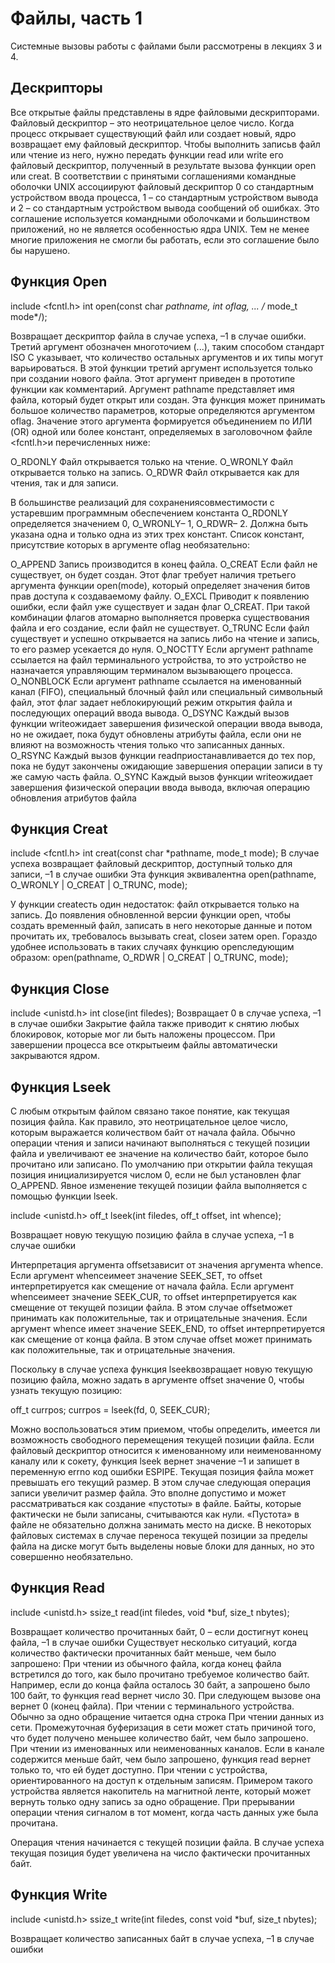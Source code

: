 ﻿# Файлы, часть 1

Системные вызовы работы с файлами были рассмотрены в лекциях 3 и 4.

## Дескрипторы

Все открытые файлы представлены в ядре файловыми дескрипторами. Файловый дескриптор – это неотрицательное целое число. Когда процесс открывает существующий файл или создает новый, ядро возвращает ему файловый дескриптор. Чтобы выполнить записьв файл или чтение из него, нужно
передать функции read или write его файловый дескриптор, полученный
в результате вызова функции open или creat.
В соответствии с принятыми соглашениями командные оболочки UNIX ассоциируют файловый дескриптор 0 со стандартным устройством ввода процесса, 1 – со стандартным устройством вывода и 2 – со стандартным устройством
вывода сообщений об ошибках. Это соглашение используется командными
оболочками и большинством приложений, но не является особенностью ядра UNIX. Тем не менее многие приложения не смогли бы работать, если это соглашение было бы нарушено.

## Функция Open

include <fcntl.h>
int open(const char *pathname, int oflag, ... /* mode_t mode*/);

Возвращает дескриптор файла в случае успеха, –1 в случае ошибки.
Третий аргумент обозначен многоточием (...), таким способом стандарт ISO
C указывает, что количество остальных аргументов и их типы могут варьироваться. В этой функции третий аргумент используется только при создании нового файла. Этот аргумент приведен в прототипе функции как комментарий. Аргумент pathname представляет имя файла, который будет открыт или создан. Эта функция может принимать большое количество параметров, которые определяются аргументом oflag. Значение этого аргумента формируется
объединением по ИЛИ (OR) одной или более констант, определяемых в заголовочном файле <fcntl.h>и перечисленных ниже:

O_RDONLY  Файл открывается только на чтение.
O_WRONLY  Файл открывается только на запись.
O_RDWR Файл открывается как для чтения, так и для записи.

В большинстве реализаций для сохранениясовместимости с устаревшим программным обеспечением константа O_RDONLY определяется значением 0, O_WRONLY– 1, O_RDWR– 2. 
Должна быть указана одна и только одна из этих трех констант. 
Cписок констант, присутствие которых в аргументе oflag необязательно:

O_APPEND Запись производится в конец файла.
O_CREAT Если файл не существует, он будет создан. Этот флаг требует наличия третьего аргумента функции open(mode), который определяет значения битов прав доступа к создаваемому файлу.
O_EXCL Приводит к появлению ошибки, если файл уже существует и задан флаг 
O_CREAT. При такой комбинации флагов атомарно выполняется проверка существования файла и его создание, если файл не существует.
O_TRUNC Если файл существует и успешно открывается на запись либо на чтение и запись, то его размер усекается до нуля.
O_NOCTTY Если аргумент pathname ссылается на файл терминального устройства, то это устройство не назначается управляющим терминалом вызывающего процесса. 
O_NONBLOCK Если аргумент pathname ссылается на именованный канал (FIFO), специальный блочный файл или специальный символьный файл, этот флаг задает неблокирующий режим открытия файла и последующих операций
ввода вывода.
O_DSYNC Каждый вызов функции writeожидает завершения физической операции ввода вывода, но не ожидает, пока будут обновлены атрибуты файла, если они не влияют на возможность чтения только что записанных данных.
O_RSYNC Каждый вызов функции readприостанавливается до тех пор, пока не будут закончены ожидающие завершения операции записи в ту же самую часть файла.
O_SYNC Каждый вызов функции writeожидает завершения физической операции ввода вывода, включая операцию обновления атрибутов файла

## Функция Сreat

include <fcntl.h>
int creat(const char *pathname, mode_t mode);
В случае успеха возвращает файловый дескриптор, доступный только для записи, –1 в случае ошибки
Эта функция эквивалентна
open(pathname, O_WRONLY | O_CREAT | O_TRUNC, mode);

У функции creatесть один недостаток: файл открывается только на запись. До появления обновленной версии функции open, чтобы создать временный файл, записать в него некоторые данные и потом прочитать их, требовалось вызывать creat, closeи затем open. Гораздо удобнее использовать в таких случаях функцию openследующим образом:
open(pathname, O_RDWR | O_CREAT | O_TRUNC, mode);

## Функция Close

include <unistd.h>
int close(int filedes);
Возвращает 0 в случае успеха, –1 в случае ошибки
Закрытие файла также приводит к снятию любых блокировок, которые мог ли быть наложены процессом. При завершении процесса все открытыеим файлы автоматически закрываются ядром. 

## Функция Lseek

С любым открытым файлом связано такое понятие, как текущая позиция файла. Как правило, это неотрицательное целое число, которым выражается количеством байт от начала файла. Обычно операции чтения и записи начинают выполняться с текущей позиции файла и увеличивают ее значение на количество байт, которое было прочитано или записано. По умолчанию при открытии файла текущая позиция инициализируется числом 0, если не был установлен флаг O_APPEND. Явное изменение текущей позиции файла выполняется с помощью функции lseek.

include <unistd.h>
off_t lseek(int filedes, off_t offset, int whence);

Возвращает новую текущую позицию файла в случае успеха, –1 в случае ошибки

Интерпретация аргумента offsetзависит от значения аргумента whence.
Если аргумент whenceимеет значение SEEK_SET, то offset интерпретируется
как смещение от начала файла.
Если аргумент whenceимеет значение SEEK_CUR, то offset интерпретируется
как смещение от текущей позиции файла. В этом случае offsetможет
принимать как положительные, так и отрицательные значения.
Если аргумент whence имеет значение SEEK_END, то offset интерпретируется
как смещение от конца файла. В этом случае offset может принимать как
положительные, так и отрицательные значения.

Поскольку в случае успеха функция lseekвозвращает новую текущую позицию файла, можно задать в аргументе offset значение 0, чтобы узнать текущую позицию:

off_t currpos;
currpos = lseek(fd, 0, SEEK_CUR);

Можно воспользоваться этим приемом, чтобы определить, имеется ли возможность свободного перемещения текущей позиции файла. Если файловый дескриптор относится к именованному или неименованному каналу или к сокету, функция lseek вернет значение –1 и запишет в переменную errno код ошибки ESPIPE.
Текущая позиция файла может превышать его текущий размер. В этом случае следующая операция записи увеличит размер файла. Это вполне допустимо и может рассматриваться как создание «пустоты» в файле. Байты, которые фактически не были записаны, считываются как нули. «Пустота» в файле не обязательно должна занимать место на диске. В некоторых файловых системах в случае переноса текущей позиции за пределы файла на диске могут быть выделены новые блоки для данных, но это совершенно необязательно. 

## Функция Read

include <unistd.h>
ssize_t read(int filedes, void *buf, size_t nbytes);

Возвращает количество прочитанных байт, 0 – если достигнут конец файла, –1 в случае ошибки
Существует несколько ситуаций, когда количество фактически прочитанных байт меньше, чем было запрошено:
При чтении из обычного файла, когда конец файла встретился до того, как было прочитано требуемое количество байт. Например, если до конца файла осталось 30 байт, а запрошено было 100 байт, то функция read вернет число 30. При следующем вызове она вернет 0 (конец файла).
При чтении с терминального устройства. Обычно за одно обращение читается одна строка
При чтении данных из сети. Промежуточная буферизация в сети может стать причиной того, что будет получено меньшее количество байт, чем было запрошено.
При чтении из именованных или неименованных каналов. Если в канале содержится меньше байт, чем было запрошено, функция read вернет только то, что ей будет доступно.
При чтении c устройства, ориентированного на доступ к отдельным записям. Примером такого устройства является накопитель на магнитной ленте, который может вернуть только одну запись за одно обращение.
При прерывании операции чтения сигналом в тот момент, когда часть данных уже была прочитана. 

Операция чтения начинается с текущей позиции файла. В случае успеха текущая позиция будет увеличена на число фактически прочитанных байт.

## Функция Write

include <unistd.h>
ssize_t write(int filedes, const void *buf, size_t nbytes);

Возвращает количество записанных байт в случае успеха, –1 в случае ошибки
